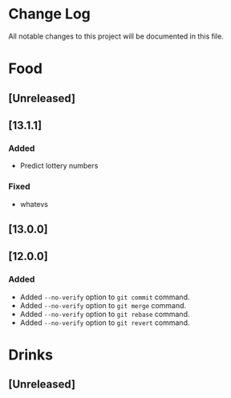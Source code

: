 # Change Log

All notable changes to this project will be documented in this file.

# Food
## [Unreleased] 

## [13.1.1] 
### Added
- Predict lottery numbers
### Fixed
- whatevs

## [13.0.0] 

## [12.0.0]

### Added
- Added `--no-verify` option to `git commit` command.
- Added `--no-verify` option to `git merge` command.
- Added `--no-verify` option to `git rebase` command.
- Added `--no-verify` option to `git revert` command.


# Drinks
## [Unreleased]
